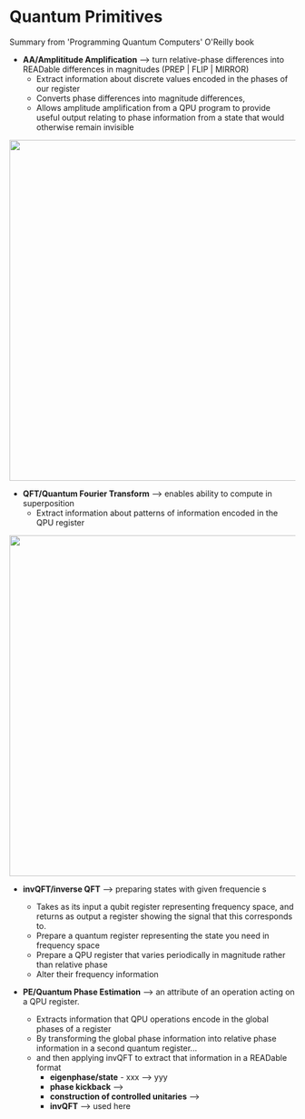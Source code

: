 # Quantum Primitives

Summary from 'Programming Quantum Computers' O'Reilly book

- **AA/Amplititude Amplification** --> turn relative-phase differences into READable differences in magnitudes (PREP | FLIP | MIRROR)
  - Extract information about discrete values encoded in the phases of our register
  - Converts phase differences into magnitude differences, 
  - Allows amplitude amplification from a QPU program to provide useful output relating to phase information from a state that would otherwise remain invisible
<img src="https://github.com/lynnlangit/learning-quantum/blob/main/images/AA.png" width=600>

- **QFT/Quantum Fourier Transform** --> enables ability to compute in superposition
  - Extract information about patterns of information encoded in the QPU register
<img src="https://github.com/lynnlangit/learning-quantum/blob/main/images/QFT.png" width=600>

- **invQFT/inverse QFT** --> preparing states with given frequencie  s
  - Takes as its input a qubit register representing frequency space, and returns as output a register showing the signal that this corresponds to.
  - Prepare a quantum register representing the state you need in frequency space
  - Prepare a QPU register that varies periodically in magnitude rather than relative phase
  - Alter their frequency information

- **PE/Quantum Phase Estimation** --> an attribute of an operation acting on a QPU register. 
  - Extracts information that QPU operations encode in the global phases of a register
  - By transforming the global phase information into relative phase information in a second quantum register...
  - and then applying invQFT to extract that information in a READable format
    - **eigenphase/state** - xxx --> yyy
    - **phase kickback** -->
    - **construction of controlled unitaries** -->
    - **invQFT** --> used here
